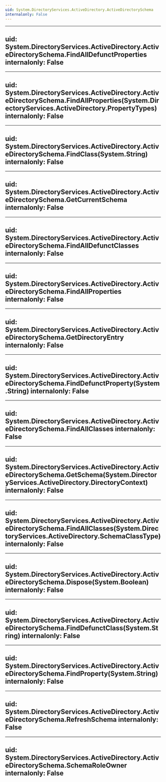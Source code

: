 ```yaml
---
uid: System.DirectoryServices.ActiveDirectory.ActiveDirectorySchema
internalonly: False
---
```


---
uid: System.DirectoryServices.ActiveDirectory.ActiveDirectorySchema.FindAllDefunctProperties
internalonly: False
---

---
uid: System.DirectoryServices.ActiveDirectory.ActiveDirectorySchema.FindAllProperties(System.DirectoryServices.ActiveDirectory.PropertyTypes)
internalonly: False
---

---
uid: System.DirectoryServices.ActiveDirectory.ActiveDirectorySchema.FindClass(System.String)
internalonly: False
---

---
uid: System.DirectoryServices.ActiveDirectory.ActiveDirectorySchema.GetCurrentSchema
internalonly: False
---

---
uid: System.DirectoryServices.ActiveDirectory.ActiveDirectorySchema.FindAllDefunctClasses
internalonly: False
---

---
uid: System.DirectoryServices.ActiveDirectory.ActiveDirectorySchema.FindAllProperties
internalonly: False
---

---
uid: System.DirectoryServices.ActiveDirectory.ActiveDirectorySchema.GetDirectoryEntry
internalonly: False
---

---
uid: System.DirectoryServices.ActiveDirectory.ActiveDirectorySchema.FindDefunctProperty(System.String)
internalonly: False
---

---
uid: System.DirectoryServices.ActiveDirectory.ActiveDirectorySchema.FindAllClasses
internalonly: False
---

---
uid: System.DirectoryServices.ActiveDirectory.ActiveDirectorySchema.GetSchema(System.DirectoryServices.ActiveDirectory.DirectoryContext)
internalonly: False
---

---
uid: System.DirectoryServices.ActiveDirectory.ActiveDirectorySchema.FindAllClasses(System.DirectoryServices.ActiveDirectory.SchemaClassType)
internalonly: False
---

---
uid: System.DirectoryServices.ActiveDirectory.ActiveDirectorySchema.Dispose(System.Boolean)
internalonly: False
---

---
uid: System.DirectoryServices.ActiveDirectory.ActiveDirectorySchema.FindDefunctClass(System.String)
internalonly: False
---

---
uid: System.DirectoryServices.ActiveDirectory.ActiveDirectorySchema.FindProperty(System.String)
internalonly: False
---

---
uid: System.DirectoryServices.ActiveDirectory.ActiveDirectorySchema.RefreshSchema
internalonly: False
---

---
uid: System.DirectoryServices.ActiveDirectory.ActiveDirectorySchema.SchemaRoleOwner
internalonly: False
---
